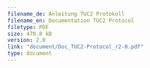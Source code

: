 ```yaml
---
filename_de: Anleitung TUC2 Protokoll
filename_en: Documentation TUC2 Protocol
filetype: PDF
size: 470.8 kB
version: 2.0
link: "document/Doc_TUC2-Protocol_r2-0.pdf"
type: document
---
```

